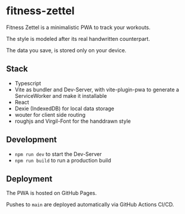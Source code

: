 # fitness-zettel

Fitness Zettel is a minimalistic PWA to track your workouts.

The style is modeled after its real handwritten counterpart.

The data you save, is stored only on your device.

## Stack

- Typescript
- Vite as bundler and Dev-Server, with vite-plugin-pwa to generate a ServiceWorker and make it installable
- React
- Dexie (IndexedDB) for local data storage
- wouter for client side routing
- roughjs and Virgil-Font for the handdrawn style

## Development

- `npm run dev` to start the Dev-Server
- `npm run build` to run a production build

## Deployment

The PWA is hosted on GitHub Pages.

Pushes to `main` are deployed automatically via GitHub Actions CI/CD.


